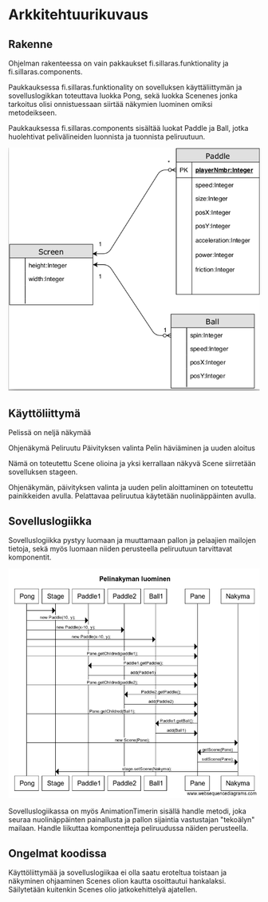 # Arkkitehtuurikuvaus

## Rakenne

Ohjelman rakenteessa on vain pakkaukset fi.sillaras.funktionality ja fi.sillaras.components.


Paukkauksessa fi.sillaras.funktionality on sovelluksen käyttäliittymän ja sovelluslogikkan toteuttava luokka Pong, sekä luokka Scenenes jonka tarkoitus olisi onnistuessaan siirtää näkymien luominen omiksi metodeikseen.

Paukkauksessa fi.sillaras.components sisältää luokat Paddle ja Ball, jotka huolehtivat pelivälineiden luonnista ja tuonnista peliruutuun.

<img src="https://github.com/Radzilla/ot-harjoitustyo/blob/master/dokumentaatio/kuvat/Pong_Luokkakaavio.png">

## Käyttöliittymä

Pelissä on neljä näkymää 

Ohjenäkymä
Peliruutu
Päivityksen valinta
Pelin häviäminen ja uuden aloitus

Nämä on toteutettu Scene olioina ja yksi kerrallaan näkyvä Scene siirretään sovelluksen stageen. 

Ohjenäkymän, päivityksen valinta ja uuden pelin aloittaminen on toteutettu painikkeiden avulla.
Pelattavaa peliruutua käytetään nuolinäppäinten avulla.

## Sovelluslogiikka

Sovelluslogiikka pystyy luomaan ja muuttamaan pallon ja pelaajien mailojen tietoja, sekä myös luomaan niiden perusteella peliruutuun tarvittavat komponentit. 

<img src="https://github.com/Radzilla/ot-harjoitustyo/blob/master/dokumentaatio/kuvat/Pelinakyma_Sekvenssi.PNG">

Sovelluslogiikassa on myös AnimationTimerin sisällä handle metodi, joka seuraa nuolinäppäinten painallusta ja pallon sijaintia vastustajan "tekoälyn" mailaan. Handle liikuttaa komponentteja peliruudussa näiden perusteella. 


## Ongelmat koodissa

Käyttöliittymää ja sovelluslogiikaa ei olla saatu eroteltua toistaan ja näkyminen ohjaaminen Scenes olion kautta osoittautui hankalaksi. 
Säilytetään kuitenkin Scenes olio jatkokehittelyä ajatellen.
